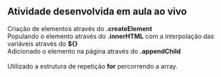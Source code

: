 ## Atividade desenvolvida em aula ao vivo ##

Criação de elementos através do <b>.createElement</b><br>
Populando o elemento através do <b>.innerHTML</b> com a interpolação das variáveis através do <b>${}</b><br>
Adicionado o elemento na página através do <b>.appendChild</b><br>
<br>
Utilizado a estrutura de repetição <b>for</b> percorrendo a array.
